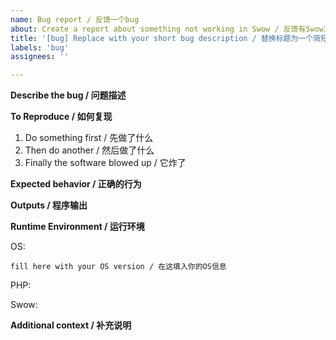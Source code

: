 ```yaml
---
name: Bug report / 反馈一个bug
about: Create a report about something not working in Swow / 反馈有Swow工作不正常的地方
title: '[bug] Replace with your short bug description / 替换标题为一个简短的bug描述'
labels: 'bug'
assignees: ''

---
```


**Describe the bug / 问题描述**
<!-- Please provide a short and clear description -->
<!-- 请提供简短准确的问题描述 -->

**To Reproduce / 如何复现**
<!-- Replace steps below with yours which causing the problem -->
<!-- 将下面的步骤替换为你出问题的步骤 -->

1. Do something first / 先做了什么
2. Then do another / 然后做了什么
3. Finally the software blowed up / 它炸了

**Expected behavior / 正确的行为**
<!-- A clear and concise description of what you expected to happen. -->
<!-- 描述一下你期望正常的行为应该是啥样的  -->


**Outputs / 程序输出**
<!-- If applicable, add logs to help explain your problem. -->
<!-- 如果可能的话，请提供日志输出截图一类有用的信息 -->

**Runtime Environment / 运行环境**
<!--
    For any unix-like (Linux, macOS, FreeBSD, ...):
        provide result of `uname -a` first,
    For Linux:
        result of `lsb-release -a`(if you have this command) or `cat /etc/os-release`(if you have this file) or describe the distro you used.
    For Windows:
        result of executing
            `wmic os get Caption,CSDVersion,OSArchitecture,OSLanguage,TotalVisibleMemorySize,Version /value`,
            and `wmic cpu get Caption,Name,NumberOfCores,NumberOfLogicalProcessors,Architecture /value` in Command prompt
-->
<!--
    对于任意类unix系统（Linux， macOS， FreeBSD等）：
        都提供下执行`uname -a`的结果；
    对于Linux：
        如果有`lsb-release -a`，提供它的执行结果，没有的话提供文件`/etc/os-release`的内容，也没有的话描述下你使用了什么发行版；
    对于Windows：
        在命令提示符（cmd）执行下
            `wmic os get Caption,CSDVersion,OSArchitecture,OSLanguage,TotalVisibleMemorySize,Version /value`，
            和 `wmic cpu get Caption,Name,NumberOfCores,NumberOfLogicalProcessors,Architecture /value`，
        提供下他们的结果
-->
OS:

```plain
fill here with your OS version / 在这填入你的OS信息
```

<!-- Provide your PHP version  -->
<!-- 提供下 PHP 版本  -->
PHP: <!-- e.g. 例如 "8.0.3 with debug, zend_thread_safe" / "php-8.0.3-nts-Win32-vs16-x64.zip" / php -v 结果 -->

<!-- Provide your Swow version  -->
<!-- 提供下 Swow 版本  -->
Swow: <!-- php --ri swow -->

**Additional context / 补充说明**
<!-- Add any other context about the problem here. -->
<!-- 有什么补充说明的写在这里 -->

